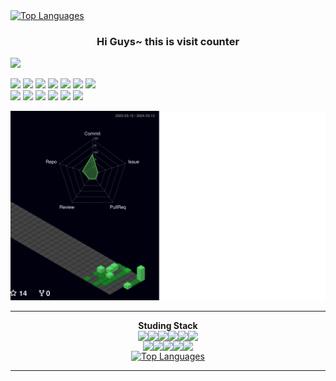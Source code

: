 <a href="https://github.com/anuraghazra/github-readme-stats">
    <img src="https://github-readme-stats.vercel.app/api/top-langs/?username=Taxzero&layout=donut&title_color=ffffff&text_color=0EFF00&bg_color=0D1117&hide=jupyter%20notebook,R,HTML,SCSS,CSS&border_color=0D1117&custom_title=Used%20Language&exclude_repo=Face-Transfer-Application" width="42%" alt="Top Languages"><h3 align="center">
</a>


<div style="display: flex; flex-direction: column; justify-contents: center; align-items: center;>
     
</div>


<h3><b>Studing Stack</b></h3>
<h4 align="center"><b>Hi Guys~ this is visit counter</b></h4>
<img src="https://profile-counter.glitch.me/Taxzero/count.svg" />

<img src="https://img.shields.io/badge/Python-0D1117?style=flat-square&logo=Python&logoColor=0EFF00"/></a>
<img src="https://img.shields.io/badge/R-0D1117?style=flat-square&logo=R&logoColor=0EFF00"/></a>
<img src="https://img.shields.io/badge/html-0D1117?style=flat-square&logo=html5&logoColor=0EFF00"/></a>
<img src="https://img.shields.io/badge/css-0D1117?style=flat-square&logo=css3&logoColor=0EFF00"></a>
<img src="https://img.shields.io/badge/JavaScript-0D1117?style=flat-square&logo=JavaScript&logoColor=0EFF00"/></a>
<img src="https://img.shields.io/badge/Node.js-0D1117?style=flat-square&logo=Node.js&logoColor=0EFF00"/></a>
<img src="https://img.shields.io/badge/React-0D1117?style=flat-square&logo=react&logoColor=0EFF00"/></a>   
<img src="https://img.shields.io/badge/Electron-0D1117?style=flat-square&logo=electron&logoColor=0EFF00"/></a>
<img src="https://img.shields.io/badge/Dart-0D1117?style=flat-square&logo=dart&logoColor=0EFF00"/></a>
<img src="https://img.shields.io/badge/Flutter-0D1117?style=flat-square&logo=flutter&logoColor=0EFF00"/></a>
<img src ="https://img.shields.io/badge/-C%23-0D1117?style=flat-square&logo=Csharp&&logoColor=0EFF00"/></a>
<img src="https://img.shields.io/badge/Adobe Photoshop-0D1117?style=flat-square&logo=AdobePhotoshop&logoColor=0EFF00"/></a>
<img src="https://img.shields.io/badge/Adobe Illustrator-0D1117?style=flat-square&logo=Adobe Illustrator&logoColor=0EFF00"/></a>





<div align=center>

 
![](./profile-3d-contrib/profile-night-green.svg)

---

 
  <div style="display: flex; flex-direction: column; justify-contents: center; align-items: center;>
    <h3 align="center"><b>Studing Stack</b></h3>
    <div style="display: flex; flex-direction: row; justify-contents: center; align-items: center;>
      <img src="https://img.shields.io/badge/Python-0D1117?style=flat-square&logo=Python&logoColor=0EFF00"/></a>
      <img src="https://img.shields.io/badge/R-0D1117?style=flat-square&logo=R&logoColor=0EFF00"/></a>
      <img src="https://img.shields.io/badge/html-0D1117?style=flat-square&logo=html5&logoColor=0EFF00"/></a>
      <img src="https://img.shields.io/badge/css-0D1117?style=flat-square&logo=css3&logoColor=0EFF00"></a>
      <img src="https://img.shields.io/badge/JavaScript-0D1117?style=flat-square&logo=JavaScript&logoColor=0EFF00"/></a>
      <img src="https://img.shields.io/badge/Node.js-0D1117?style=flat-square&logo=Node.js&logoColor=0EFF00"/></a>
      <img src="https://img.shields.io/badge/React-0D1117?style=flat-square&logo=react&logoColor=0EFF00"/></a>
    </div>
    <div style="display: flex; flex-direction: row; justify-contents: center; align-items: center;>
      <img src="https://img.shields.io/badge/Electron-0D1117?style=flat-square&logo=electron&logoColor=0EFF00"/></a>
      <img src="https://img.shields.io/badge/Dart-0D1117?style=flat-square&logo=dart&logoColor=0EFF00"/></a>
      <img src="https://img.shields.io/badge/Flutter-0D1117?style=flat-square&logo=flutter&logoColor=0EFF00"/></a>
      <img src ="https://img.shields.io/badge/-C%23-0D1117?style=flat-square&logo=Csharp&&logoColor=0EFF00"/></a>
      <img src="https://img.shields.io/badge/Adobe Photoshop-0D1117?style=flat-square&logo=AdobePhotoshop&logoColor=0EFF00"/></a>
      <img src="https://img.shields.io/badge/Adobe Illustrator-0D1117?style=flat-square&logo=Adobe Illustrator&logoColor=0EFF00"/>
    </div>
  </div>
  <a href="https://github.com/anuraghazra/github-readme-stats">
    <img src="https://github-readme-stats.vercel.app/api/top-langs/?username=Taxzero&layout=donut&title_color=ffffff&text_color=0EFF00&bg_color=0D1117&hide=jupyter%20notebook,R,HTML,SCSS,CSS&border_color=0D1117&custom_title=Used%20Language&exclude_repo=Face-Transfer-Application" width="42%" alt="Top Languages">
   </a>    




---




</div>

